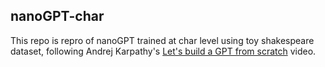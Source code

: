 ## nanoGPT-char

This repo is repro of nanoGPT trained at char level using toy shakespeare dataset, following Andrej Karpathy's [Let's build a GPT from scratch](https://www.youtube.com/watch?v=kCc8FmEb1nY) video.
